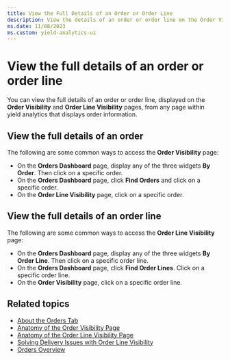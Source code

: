 ```yaml
---
title: View the Full Details of an Order or Order Line
description: View the details of an order or order line on the Order Visibility and Order Line Visibility pages, from any page within yield analytics that displays order information.
ms.date: 11/08/2023
ms.custom: yield-analytics-ui
---
```


# View the full details of an order or order line

You can view the full details of an order or order line, displayed on the **Order Visibility** and **Order Line Visibility** pages, from any page within yield analytics that displays order information.

## View the full details of an order

The following are some common ways to access the **Order Visibility** page:

- On the **Orders Dashboard** page, display any of the three widgets **By Order**. Then click on a specific order.
- On the **Orders Dashboard** page, click **Find Orders** and click on a specific order.
- On the **Order Line Visibility** page, click on a specific order.

## View the full details of an order line

The following are some common ways to access the **Order Line Visibility** page:

- On the **Orders Dashboard** page, display any of the three widgets **By Order Line**. Then click on a specific order line.
- On the **Orders Dashboard** page, click **Find Order Lines**. Click on a specific order line.
- On the **Order Visibility** page, click on a specific order line.

## Related topics

- [About the Orders Tab](./about-the-orders-tab.md)
- [Anatomy of the Order Visibility Page](./anatomy-of-the-order-visibility-page.md)
- [Anatomy of the Order Line Visibility Page](./anatomy-of-the-order-line-visibility-page.md)
- [Solving Delivery Issues with Order Line Visibility](./solve-delivery-issues-with-order-line-visibility.md)
- [Orders Overview](./orders-overview.md)
